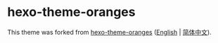 # hexo-theme-oranges

This theme was forked from [hexo-theme-oranges](https://github.com/zchengsite/hexo-theme-oranges) ([English](https://github.com/zchengsite/hexo-theme-oranges/blob/master/README.md) | [简体中文](https://github.com/zchengsite/hexo-theme-oranges/blob/master/README-zh.md)).


